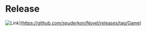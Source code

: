 # Release
![Link](https://github.com/spuderkon/Novel/releases/tag/Game)](https://github.com/spuderkon/Novel/releases/tag/Game)
